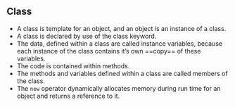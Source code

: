 ## Class

- A class is template for an object, and an object is an instance of a class.
- A class is declared by use of the class keyword.
- The data, defined within a class are called instance variables, because each instance of the class contains it’s own ==copy== of these variables.
- The code is contained within methods.
- The methods and variables defined within a class are called members of the class.
- The `new` operator dynamically allocates memory during run time for an object and returns a reference to it.

